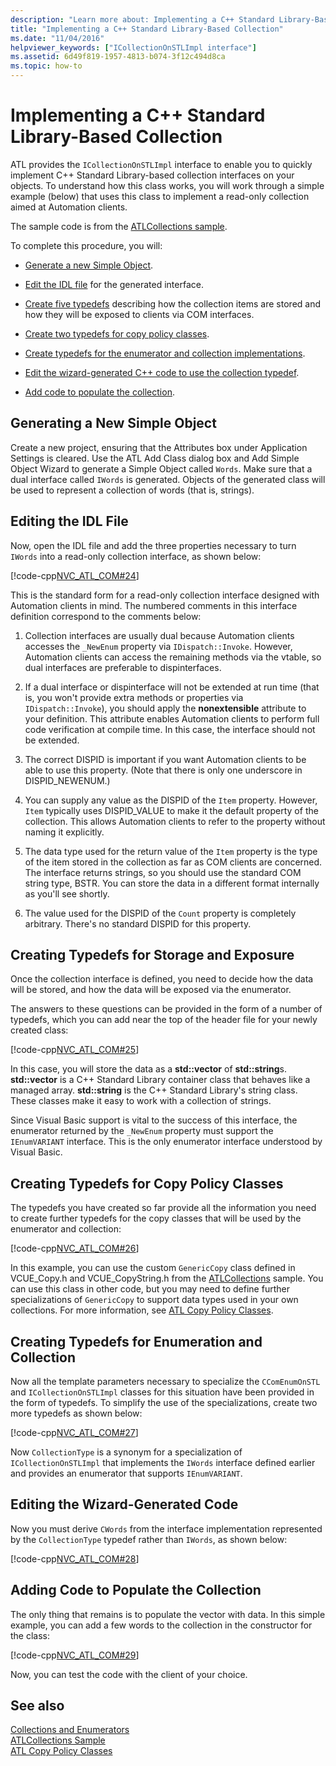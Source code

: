 ```yaml
---
description: "Learn more about: Implementing a C++ Standard Library-Based Collection"
title: "Implementing a C++ Standard Library-Based Collection"
ms.date: "11/04/2016"
helpviewer_keywords: ["ICollectionOnSTLImpl interface"]
ms.assetid: 6d49f819-1957-4813-b074-3f12c494d8ca
ms.topic: how-to
---
```

# Implementing a C++ Standard Library-Based Collection

ATL provides the `ICollectionOnSTLImpl` interface to enable you to quickly implement C++ Standard Library-based collection interfaces on your objects. To understand how this class works, you will work through a simple example (below) that uses this class to implement a read-only collection aimed at Automation clients.

The sample code is from the [ATLCollections sample](../overview/visual-cpp-samples.md).

To complete this procedure, you will:

- [Generate a new Simple Object](#vccongenerating_an_object).

- [Edit the IDL file](#vcconedit_the_idl) for the generated interface.

- [Create five typedefs](#vcconstorage_and_exposure_typedefs) describing how the collection items are stored and how they will be exposed to clients via COM interfaces.

- [Create two typedefs for copy policy classes](#vcconcopy_classes).

- [Create typedefs for the enumerator and collection implementations](#vcconenumeration_and_collection).

- [Edit the wizard-generated C++ code to use the collection typedef](#vcconedit_the_generated_code).

- [Add code to populate the collection](#vcconpopulate_the_collection).

## <a name="vccongenerating_an_object"></a> Generating a New Simple Object

Create a new project, ensuring that the Attributes box under Application Settings is cleared. Use the ATL Add Class dialog box and Add Simple Object Wizard to generate a Simple Object called `Words`. Make sure that a dual interface called `IWords` is generated. Objects of the generated class will be used to represent a collection of words (that is, strings).

## <a name="vcconedit_the_idl"></a> Editing the IDL File

Now, open the IDL file and add the three properties necessary to turn `IWords` into a read-only collection interface, as shown below:

[!code-cpp[NVC_ATL_COM#24](../atl/codesnippet/cpp/implementing-an-stl-based-collection_1.idl)]

This is the standard form for a read-only collection interface designed with Automation clients in mind. The numbered comments in this interface definition correspond to the comments below:

1. Collection interfaces are usually dual because Automation clients accesses the `_NewEnum` property via `IDispatch::Invoke`. However, Automation clients can access the remaining methods via the vtable, so dual interfaces are preferable to dispinterfaces.

1. If a dual interface or dispinterface will not be extended at run time (that is, you won't provide extra methods or properties via `IDispatch::Invoke`), you should apply the **nonextensible** attribute to your definition. This attribute enables Automation clients to perform full code verification at compile time. In this case, the interface should not be extended.

1. The correct DISPID is important if you want Automation clients to be able to use this property. (Note that there is only one underscore in DISPID_NEWENUM.)

1. You can supply any value as the DISPID of the `Item` property. However, `Item` typically uses DISPID_VALUE to make it the default property of the collection. This allows Automation clients to refer to the property without naming it explicitly.

1. The data type used for the return value of the `Item` property is the type of the item stored in the collection as far as COM clients are concerned. The interface returns strings, so you should use the standard COM string type, BSTR. You can store the data in a different format internally as you'll see shortly.

1. The value used for the DISPID of the `Count` property is completely arbitrary. There's no standard DISPID for this property.

## <a name="vcconstorage_and_exposure_typedefs"></a> Creating Typedefs for Storage and Exposure

Once the collection interface is defined, you need to decide how the data will be stored, and how the data will be exposed via the enumerator.

The answers to these questions can be provided in the form of a number of typedefs, which you can add near the top of the header file for your newly created class:

[!code-cpp[NVC_ATL_COM#25](../atl/codesnippet/cpp/implementing-an-stl-based-collection_2.h)]

In this case, you will store the data as a **std::vector** of **std::string**s. **std::vector** is a C++ Standard Library container class that behaves like a managed array. **std::string** is the C++ Standard Library's string class. These classes make it easy to work with a collection of strings.

Since Visual Basic support is vital to the success of this interface, the enumerator returned by the `_NewEnum` property must support the `IEnumVARIANT` interface. This is the only enumerator interface understood by Visual Basic.

## <a name="vcconcopy_classes"></a> Creating Typedefs for Copy Policy Classes

The typedefs you have created so far provide all the information you need to create further typedefs for the copy classes that will be used by the enumerator and collection:

[!code-cpp[NVC_ATL_COM#26](../atl/codesnippet/cpp/implementing-an-stl-based-collection_3.h)]

In this example, you can use the custom `GenericCopy` class defined in VCUE_Copy.h and VCUE_CopyString.h from the [ATLCollections](../overview/visual-cpp-samples.md) sample. You can use this class in other code, but you may need to define further specializations of `GenericCopy` to support data types used in your own collections. For more information, see [ATL Copy Policy Classes](../atl/atl-copy-policy-classes.md).

## <a name="vcconenumeration_and_collection"></a> Creating Typedefs for Enumeration and Collection

Now all the template parameters necessary to specialize the `CComEnumOnSTL` and `ICollectionOnSTLImpl` classes for this situation have been provided in the form of typedefs. To simplify the use of the specializations, create two more typedefs as shown below:

[!code-cpp[NVC_ATL_COM#27](../atl/codesnippet/cpp/implementing-an-stl-based-collection_4.h)]

Now `CollectionType` is a synonym for a specialization of `ICollectionOnSTLImpl` that implements the `IWords` interface defined earlier and provides an enumerator that supports `IEnumVARIANT`.

## <a name="vcconedit_the_generated_code"></a> Editing the Wizard-Generated Code

Now you must derive `CWords` from the interface implementation represented by the `CollectionType` typedef rather than `IWords`, as shown below:

[!code-cpp[NVC_ATL_COM#28](../atl/codesnippet/cpp/implementing-an-stl-based-collection_5.h)]

## <a name="vcconpopulate_the_collection"></a> Adding Code to Populate the Collection

The only thing that remains is to populate the vector with data. In this simple example, you can add a few words to the collection in the constructor for the class:

[!code-cpp[NVC_ATL_COM#29](../atl/codesnippet/cpp/implementing-an-stl-based-collection_6.h)]

Now, you can test the code with the client of your choice.

## See also

[Collections and Enumerators](../atl/atl-collections-and-enumerators.md)<br/>
[ATLCollections Sample](../overview/visual-cpp-samples.md)<br/>
[ATL Copy Policy Classes](../atl/atl-copy-policy-classes.md)
